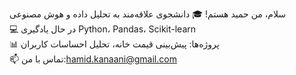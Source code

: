 سلام، من حمید هستم!
🎓 دانشجوی علاقه‌مند به تحلیل داده و هوش مصنوعی  
💻 در حال یادگیری Python، Pandas، Scikit-learn  
📊 پروژه‌ها: پیش‌بینی قیمت خانه، تحلیل احساسات کاربران  
📫 تماس با من:hamid.kanaani@gmail.com 

<!--
**Hamid-prof/Hamid-prof** is a ✨ _special_ ✨ repository because its `README.md` (this file) appears on your GitHub profile.

Here are some ideas to get you started:

- 🔭 I’m currently working on ...
- 🌱 I’m currently learning ...
- 👯 I’m looking to collaborate on ...
- 🤔 I’m looking for help with ...
- 💬 Ask me about ...
- 📫 How to reach me: ...
- 😄 Pronouns: ...
- ⚡ Fun fact: ...
-->
